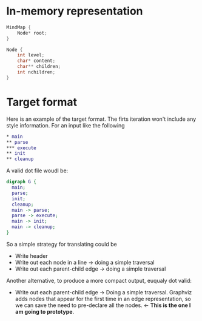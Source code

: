 # In-memory representation

```C
MindMap {
    Node* root;
}

Node {
    int level;
    char* content;
    char** children;
    int nchildren;
}
```

# Target format

Here is an example of the target format. The firts iteration won't include any style information. For an input like the following

```dot
* main
** parse
*** execute
** init
** cleanup
```

A valid dot file woudl be:

```dot
digraph G {
  main;
  parse;
  init;
  cleanup;
  main -> parse;
  parse -> execute;
  main -> init;
  main -> cleanup;
}
```

So a simple strategy for translating could be

* Write header
* Write out each node in a line -> doing a simple traversal
* Write out each parent-child edge -> doing a simple traversal

Another alternative, to produce a more compact output, euqualy dot valid:

* Write out each parent-child edge -> Doing a simple traversal. Graphviz adds nodes that appear for the first time in an edge representation, so we can save the need to pre-declare all the nodes. <- **This is the one I am going to prototype**.
